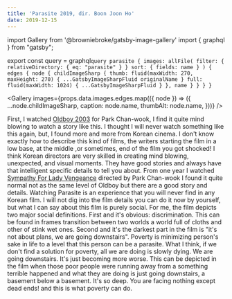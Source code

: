 ```yaml
---
title: 'Parasite 2019, dir. Boon Joon Ho'
date: 2019-12-15
---
```


import Gallery from '@browniebroke/gatsby-image-gallery'
import { graphql } from "gatsby";

export const query = graphql`query parasite { images: allFile( filter: { relativeDirectory: { eq: "parasite" } } sort: { fields: name } ) { edges { node { childImageSharp { thumb: fluid(maxWidth: 270, maxHeight: 270) { ...GatsbyImageSharpFluid originalName } full: fluid(maxWidth: 1024) { ...GatsbyImageSharpFluid } }, name } } } }`

<Gallery images={props.data.images.edges.map(({ node }) => ({
...node.childImageSharp,
caption: node.name,
thumbAlt: node.name,
}))} />

First, I watched [Oldboy 2003](https://www.rottentomatoes.com/m/oldboy) for Park Chan-wook, I find it quite mind blowing to watch a story like this.
I thought I will never watch something like this again, but, I found more and more from Korean cinema. I don't know exactly how to describe this kind of films,
the writers starting the film in a low base, at the middle ,or sometimes, end of the film you got shocked! I think Korean directors are very skilled in creating mind blowing, unexpected, and visual moments.
They have good stories and always have that intelligent specific details to tell you about. From one year I watched [Sympathy For Lady Vengeance](https://www.rottentomatoes.com/m/sympathy_for_lady_vengeance)
directed by Park Chan-wook I found it quite normal not as the same level of Oldboy but there are a good story and details.
Watching Parasite is an experience that you will never find in any Korean film. I will not dig into the film details you can do it
now by yourself, but what I can say about this film is purely social. For me, the film depicts two major social definitions.
First and it's obvious: discrimination. This can be found in frames transition between two worlds a world full of cloths and other of stink wet ones.
Second and it's the darkest part in the film is "it's not about plans, we are going downstairs". Poverty is minimizing person's sake in life to a level that this person can be a parasite.
What I think, if we don't find a solution for poverty, all we are doing is slowly dying. We are going downstairs. It's just becoming more worse.
This can be depicted in the film when those poor people were running away from a something terrible happened and what they are doing is just going downstairs, a basement below a basement.
It's so deep. You are facing nothing except dead ends! and this is what poverty can do.
